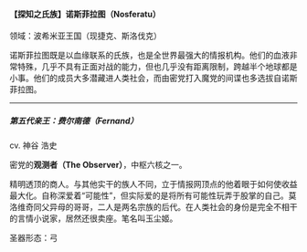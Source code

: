 <h4>【探知之氏族】诺斯菲拉图（Nosferatu）</h4>
领域：波希米亚王国（现捷克、斯洛伐克）

诺斯菲拉图既是以血缘联系的氏族，也是全世界最强大的情报机构。他们的血液非常特殊，几乎不具有正面对战的能力，但也几乎没有距离限制，跨越半个地球都是小事。他们的成员大多潜藏进人类社会，而由密党打入魔党的间谍也多选拔自诺斯菲拉图。

---
##### 第五代亲王：费尔南德（Fernand）
cv. 神谷 浩史

密党的<b>观测者（The Observer）</b>，中枢六核之一。

精明透顶的商人。与其他实干的族人不同，立于情报网顶点的他着眼于如何使收益最大化。自称深爱着“可能性”，但实际爱的是将所有可能性玩弄于股掌的自己。莫洛维奇同父异母的哥哥，二人是两名宗族的后代。在人类社会的身份是完全不相干的言情小说家，居然还很卖座。笔名叫玉尘姬。

圣器形态：弓